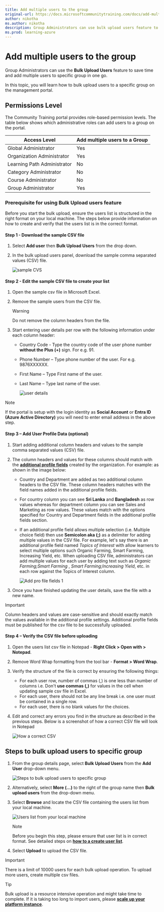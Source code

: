 ```yaml
---
title: Add multiple users to the group
original-url: https://docs.microsoftcommunitytraining.com/docs/add-multiple-users-to-the-group
author: nikotha
ms.author: nikotha
description: Group Administrators can use bulk upload users feature to save time and add multiple users to specific group in one go.
ms.prod: learning-azure
---
```


# Add multiple users to the group

Group Administrators can use the **Bulk Upload Users** feature to save time and add multiple users to specific group in one go.

In this topic, you will learn how to bulk upload users to a specific group on the management portal.

## Permissions Level

The Community Training portal provides role-based permission levels. The table below shows which administrative roles can add users to a group on the portal.

| Access Level    | Add multiple users to a Group |
| --- | --- |
| Global Administrator | Yes |
| Organization Administrator  | Yes |
| Learning Path Administrator | No |
| Category Administrator | No |
| Course Administrator | No |
| Group Administrator | Yes |

### Prerequisite for using Bulk Upload users feature

Before you start the bulk upload, ensure the users list is structured in the right format on your local machine. The steps below provide information on how to create and verify that the users list is in the correct format.

#### Step 1 - Download the sample CSV file

1. Select **Add user**  then **Bulk Upload Users** from the drop down.

1. In the bulk upload users panel, download the sample comma separated values (CSV) file.

    ![sample CVS](../../media/sample%20CVS.png)

#### Step 2 - Edit the sample CSV file to create your list

1. Open the sample csv file in Microsoft Excel.

1. Remove the sample users from the CSV file.

    > [!WARNING]
    > Do not remove the column headers from the file.

1. Start entering user details per row with the following information under each column header:
    - Country Code - Type the country code of the user phone number **without the Plus (+)** sign. For e.g. 91.
    - Phone Number – Type phone number of the user. For e.g. 9876XXXXXX.
    - First Name – Type First name of the user.
    - Last Name – Type last name of the user.

        ![user details](../../media/image%2857%29.png)

> [!NOTE]
> If the portal is setup with the login identity as **Social Account** or **Entra ID (Azure Active Directory)**  you will need to enter email address in the above step.

#### Step 3 – Add User Profile Data (optional)

1. Start adding additional column headers and values to the sample comma separated values (CSV) file.

1. The column headers and values for these columns should match with the [**additional profile fields**](../../settings/add-additional-profile-fields-for-user-information.md) created by the organization. For example: as shown in the image below:
    - Country and Department are added as two additional column headers to the CSV file. These column headers matches with the field names added in the additional profile fields.
    - For country column you can see **Sri Lanka** and **Bangladesh** as row values whereas for department column you can see Sales and Marketing as row values. These values match with the options specified for Country and Department fields in the additional profile fields section.
    - If an additional profile field allows multiple selection (i.e. Multiple choice field) then use **Semicolon aka (;)** as a delimiter for adding multiple values in the CSV file. For example, let's say there is an additional profile field named *Topics of Interest* with allow learners to select multiple options such Organic Farming, Smart Farming, Increasing Yield, etc.  When uploading CSV file, administrators can add multiple values for each user by adding text such as *Organic Farming;Smart Farming* ,  *Smart Farming;Increasing Yield*, etc. in each row against the Topics of Interest column.

        ![Add pro file fields 1](../../media/Addprofilefields1.JPG)

1. Once you have finished updating the user details, save the file with a new name.

> [!IMPORTANT]
> Column headers and values are case-sensitive and should exactly match the values available in the additional profile settings. Additional profile fields must be published for the csv file to be successfully uploaded.

#### Step 4 – Verify the CSV file before uploading

1. Open the users list csv file in Notepad - **Right Click > Open with > Notepad**.

1. Remove Word Wrap formatting from the tool bar - **Format > Word Wrap**.

1. Verify the structure of the file is correct by ensuring the following things:
    - For each user row, number of commas (,) is one less than number of columns i.e. Don't **use commas (,)** for values in the cell when updating sample csv file in Excel.
    - For each user, there should not be any line break i.e. one user must be contained in a single row.
    - For each user, there is no blank values for the choices.

1. Edit and correct any errors you find in the structure as described in the previous steps. Below is a screenshot of how a correct CSV file will look in Notepad

    ![How a correct CSV](../../media/image%2864%29.png)

## Steps to bulk upload users to specific group

1. From the group details page, select **Bulk Upload Users** from the **Add User** drop-down menu.

    ![Steps to bulk upload users to specific group](../../media/image%2858%29.png)

1. Alternatively, select **More (...)** to the right of the group name then **Bulk upload users** from the drop-down menu.

1. Select **Browse** and locate the CSV file containing the users list from your local machine.

    ![Users list from your local machine](../../media/image%2859%29.png)

    > [!NOTE]
    > Before you begin this step, please ensure that user list is in correct format. See detailed steps on [**how to a create user list**](#prerequisite-for-using-bulk-upload-users-feature).

1. Select **Upload** to upload the CSV file.

> [!IMPORTANT]
> There is a limit of 10000 users for each bulk upload operation. To upload more users, create multiple csv files.

> [!TIP]
> Bulk upload is a resource intensive operation and might take time to complete. If it is taking too long to import users, please [**scale up your platform instance**](../../infrastructure-management/configure-your-platform-infrastructure/scale-up-instance-configuration.md).
